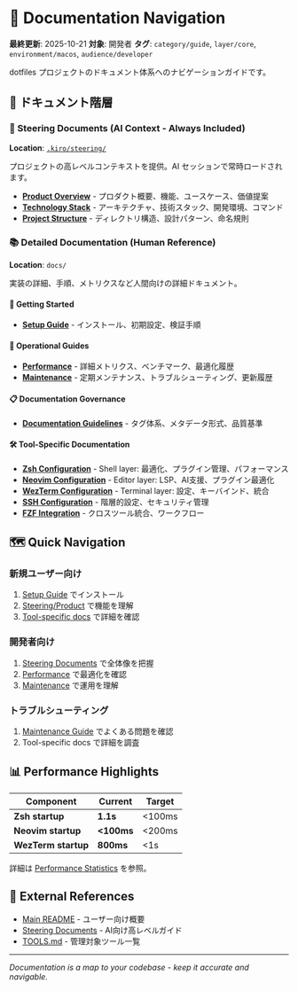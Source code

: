 # 📖 Documentation Navigation

**最終更新**: 2025-10-21
**対象**: 開発者
**タグ**: `category/guide`, `layer/core`, `environment/macos`, `audience/developer`

dotfiles プロジェクトのドキュメント体系へのナビゲーションガイドです。

## 🎯 ドキュメント階層

### 📂 Steering Documents (AI Context - Always Included)

**Location**: [`.kiro/steering/`](../.kiro/steering/)

プロジェクトの高レベルコンテキストを提供。AI セッションで常時ロードされます。

- **[Product Overview](../.kiro/steering/product.md)** - プロダクト概要、機能、ユースケース、価値提案
- **[Technology Stack](../.kiro/steering/tech.md)** - アーキテクチャ、技術スタック、開発環境、コマンド
- **[Project Structure](../.kiro/steering/structure.md)** - ディレクトリ構造、設計パターン、命名規則

### 📚 Detailed Documentation (Human Reference)

**Location**: `docs/`

実装の詳細、手順、メトリクスなど人間向けの詳細ドキュメント。

#### 🚀 Getting Started

- **[Setup Guide](setup.md)** - インストール、初期設定、検証手順

#### 🔧 Operational Guides

- **[Performance](performance.md)** - 詳細メトリクス、ベンチマーク、最適化履歴
- **[Maintenance](maintenance.md)** - 定期メンテナンス、トラブルシューティング、更新履歴

#### 📋 Documentation Governance

- **[Documentation Guidelines](documentation-guidelines.md)** - タグ体系、メタデータ形式、品質基準

#### 🛠️ Tool-Specific Documentation

- **[Zsh Configuration](tools/zsh.md)** - Shell layer: 最適化、プラグイン管理、パフォーマンス
- **[Neovim Configuration](tools/nvim.md)** - Editor layer: LSP、AI支援、プラグイン最適化
- **[WezTerm Configuration](tools/wezterm.md)** - Terminal layer: 設定、キーバインド、統合
- **[SSH Configuration](tools/ssh.md)** - 階層的設定、セキュリティ管理
- **[FZF Integration](tools/fzf-integration.md)** - クロスツール統合、ワークフロー

## 🗺️ Quick Navigation

### 新規ユーザー向け

1. [Setup Guide](setup.md) でインストール
2. [Steering/Product](../.kiro/steering/product.md) で機能を理解
3. [Tool-specific docs](tools/) で詳細を確認

### 開発者向け

1. [Steering Documents](../.kiro/steering/) で全体像を把握
2. [Performance](performance.md) で最適化を確認
3. [Maintenance](maintenance.md) で運用を理解

### トラブルシューティング

1. [Maintenance Guide](maintenance.md) でよくある問題を確認
2. Tool-specific docs で詳細を調査

## 📊 Performance Highlights

| Component           | Current    | Target |
| ------------------- | ---------- | ------ |
| **Zsh startup**     | **1.1s**   | <100ms |
| **Neovim startup**  | **<100ms** | <200ms |
| **WezTerm startup** | **800ms**  | <1s    |

詳細は [Performance Statistics](performance.md) を参照。

## 🔗 External References

- [Main README](../README.md) - ユーザー向け概要
- [Steering Documents](../.kiro/steering/) - AI向け高レベルガイド
- [TOOLS.md](../TOOLS.md) - 管理対象ツール一覧

---

_Documentation is a map to your codebase - keep it accurate and navigable._
